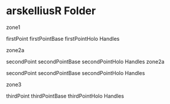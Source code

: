 # arskelliusR Folder

zone1

  firstPoint
  firstPointBase
  firstPointHolo
    Handles
    
zone2a

  secondPoint
  secondPointBase
  secondPointHolo
    Handles
zone2a

  secondPoint
  secondPointBase
  secondPointHolo
    Handles
    
zone3

  thirdPoint
  thirdPointBase
  thirdPointHolo 
    Handles
  
